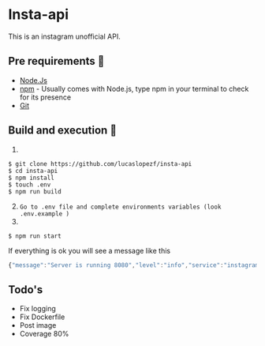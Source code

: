 # Insta-api

This is an instagram unofficial API.

## Pre requirements 🚀

- [Node.Js](https://nodejs.org/)
- [npm](https://www.npmjs.com/) - Usually comes with Node.js, type npm in your terminal to check for its presence
- [Git](https://git-scm.com/)

## Build and execution 🔧

1.

```console
$ git clone https://github.com/lucaslopezf/insta-api
$ cd insta-api
$ npm install
$ touch .env
$ npm run build
```

2. `Go to .env file and complete environments variables (look .env.example )`
3.

```console
$ npm run start
```

If everything is ok you will see a message like this

```javascript
{"message":"Server is running 8080","level":"info","service":"instagram-api","timestamp":"2020-11-22T23:23:15.514Z"}
```

## Todo's

- Fix logging
- Fix Dockerfile
- Post image
- Coverage 80%
